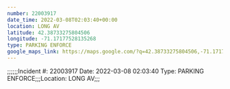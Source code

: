 ```yaml
---
number: 22003917
date_time: 2022-03-08T02:03:40+00:00
location: LONG AV
latitude: 42.38733275804506
longitude: -71.17177528135268
type: PARKING ENFORCE
google_maps_link: https://maps.google.com/?q=42.38733275804506,-71.17177528135268
---
```


;;;;;;Incident #: 22003917   Date: 2022-03-08 02:03:40   Type: PARKING ENFORCE;;;Location: LONG AV;;;
